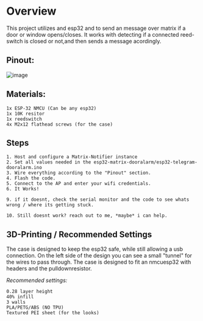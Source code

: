 # Overview

This project utilizes and esp32 and to send an message over matrix if a door or window opens/closes.
It works with detecting if a connected reed-switch is closed or not,and then sends a message acordingly.

## Pinout:

![image](https://user-images.githubusercontent.com/114338337/215847824-6a8d162c-2f7a-4fb1-961a-24563dd50137.png)

## Materials:

```
1x ESP-32 NMCU (Can be any esp32)
1x 10K resitor
1x reedswitch
4x M2x12 flathead screws (for the case)
```

## Steps

```
1. Host and configure a Matrix-Notifier instance
2. Set all values needed in the esp32-matrix-dooralarm/esp32-telegram-dooralarm.ino
3. Wire everything according to the "Pinout" section.
4. Flash the code.
5. Connect to the AP and enter your wifi credentials.
6. It Works!

9. if it doesnt, check the serial monitor and the code to see whats wrong / where its getting stuck.

10. Still doesnt work? reach out to me, *maybe* i can help.
```

## 3D-Printing / Recommended Settings 

The case is designed to keep the esp32 safe, while still allowing a usb connection.
On the left side of the design you can see a small "tunnel" for the wires to pass through.
The case is designed to fit an nmcuesp32 with headers and the pulldownresistor.

*Recommended settings:*

```
0.28 layer height
40% infill 
3 walls
PLA/PETG/ABS (NO TPU)
Textured PEI sheet (for the looks)
```

